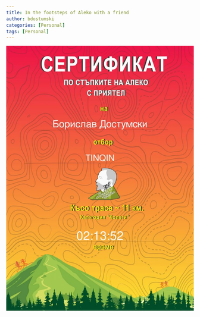 ```yaml
---
title: In the footsteps of Aleko with a friend
author: bdostumski
categories: [Personal]
tags: [Personal]
---
```


![In the footsteps of Aleko with a friend](../../../_site/assets/img/personal/certificates/in-the-footsteps-of-aleko-with-a-friend.jpg)